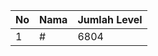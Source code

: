 | No | Nama            | Jumlah Level |
|----|-----------------|--------------|
| 1  | #    |    6804        |
